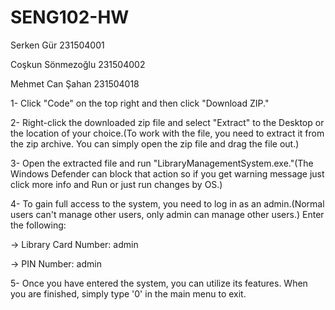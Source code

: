 # SENG102-HW
Serken Gür        231504001

Coşkun Sönmezoğlu 231504002

Mehmet Can Şahan  231504018


1- Click "Code" on the top right and then click "Download ZIP."

2- Right-click the downloaded zip file and select "Extract" to the Desktop or the location of your choice.(To work with the file, you need to extract it from the zip archive. You can simply open the zip file and drag the file out.)

3- Open the extracted file and run "LibraryManagementSystem.exe."(The Windows Defender can block that action so if you get warning message just click more info and Run or just run changes by OS.)

4- To gain full access to the system, you need to log in as an admin.(Normal users can't manage other users, only admin can manage other users.) Enter the following:

-> Library Card Number: admin

-> PIN Number: admin

5- Once you have entered the system, you can utilize its features. When you are finished, simply type '0' in the main menu to exit.
